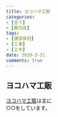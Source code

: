 ```yaml
---
title: ヨコハマ工販
categories:
- [全て]
- [鹿児島]
tags:
- [建設資材]
- [工事]
- [土木]
date: 2020-3-31
comments: true
---
```


## ヨコハマ工販
[ヨコハマ工販](http://inpact.ne.jp/yokohama-kouhan/)は主に<br>○○をしています。








